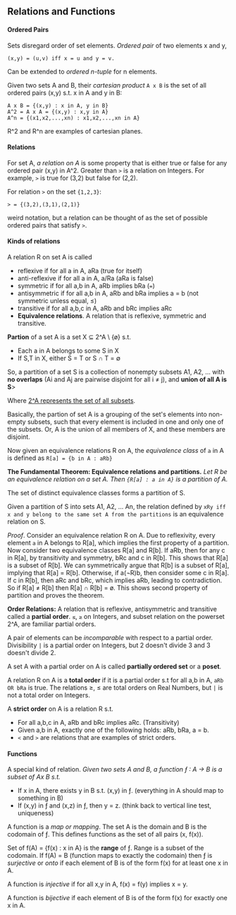 ## Relations and Functions
#### Ordered Pairs
Sets disregard order of set elements. *Ordered pair* of two elements x and y,
```
(x,y) = (u,v) iff x = u and y = v.
```
Can be extended to *ordered n-tuple* for n elements.

Given two sets A and B, their *cartesian product* `A x B` is the set of all ordered pairs (x,y) s.t. x in A and y in B:
```
A x B = {(x,y) : x in A, y in B}
A^2 = A x A = {(x,y) : x,y in A}
A^n = {(x1,x2,...,xn) : x1,x2,...,xn in A}
```
R^2 and R^n are examples of cartesian planes. 

#### Relations 
For set A, *a relation on A* is some property that is either true or false for any ordered pair (x,y) in A^2. Greater than `>` is a relation on Integers. For example, `>` is true for (3,2) but false for (2,2).

For relation `>` on the set `{1,2,3}`:
```
> = {(3,2),(3,1),(2,1)}
```
weird notation, but a relation can be thought of as the set of possible ordered pairs that satisfy `>`.

#### Kinds of relations
A relation R on set A is called
- reflexive if for all a in A, aRa (true for itself) 
- anti-reflexive if for all a in A, a/Ra (aRa is false)
- symmetric if for all a,b in A, aRb implies bRa (`=`)
- antisymmetric if for all a,b in A, aRb and bRa implies a = b (not symmetric unless equal, ≤)
- transitive if for all a,b,c in A, aRb and bRc implies aRc
- **Equivalence relations**. A relation that is reflexive, symmetric and transitive.

**Partion** of a set A is a set X ⊆ 2^A \ {ø} s.t.
- Each a in A belongs to some S in X
- If S,T in X, either S = T or S ∩ T = ∅

So, a partition of a set S is a collection of nonempty subsets A1, A2, ... with **no overlaps** (Ai and Aj are pairwise disjoint for all i ≠ j), and **union of all A is S**>

Where [2^A represents the set of all subsets](Sets.md#set-of-all-subsets).

Basically, the partion of set A is a grouping of the set's elements into non-empty subsets, such that every element is included in one and only one of the subsets. Or, A is the union of all members of X, and these members are disjoint.

Now given an equivalence relations R on A, the *equivalence class* of `a` in A is defined as `R[a] = {b in A : aRb}`

**The Fundamental Theorem: Equivalence relations and partitions.** *Let R be an equivalence relation on a set A. Then `{R[a] : a in A}` is a partition of A.*

The set of distinct equivalence classes forms a partition of S. 

Given a partition of S into sets A1, A2, ... An, the relation defined by `xRy iff x and y belong to the same set A from the partitions` is an equivalence relation on S.

  *Proof*. Consider an equivalence relation R on A. Due to reflexivity, every element `a` in A belongs to R[a], which implies the first property of a partition. Now consider two equivalence classes R[a] and R[b]. If aRb, then for any c in R[a], by transitivity and symmetry, bRc and c in R[b]. This shows that R[a] is a subset of R[b]. We can symmetrically argue that R[b] is a subset of R[a], implying that R[a] = R[b].
  Otherwise, if a(¬R)b, then consider some c in R[a]. If c in R[b], then aRc and bRc, which implies aRb, leading to contradiction. So if R[a] ≠ R[b] then R[a] ∩ R[b] = ø. This shows second property of partition and proves the theorem.
  
**Order Relations:** A relation that is reflexive, antisymmetric and transitive called a **partial order**. `≤`, `≥` on Integers, and subset relation on the powerset 2^A, are familiar partial orders. 

A pair of elements can be *incomparable* with respect to a partial order. Divisibility `|` is a partial order on Integers, but 2 doesn't divide 3 and 3 doesn't divide 2.

A set A with a partial order on A is called **partially ordered set** or a **poset**.

A relation R on A is a **total order** if it is a partial order s.t for all a,b in A,  `aRb OR bRa` is true. The relations ≥, ≤ are total orders on Real Numbers, but `|` is not a total order on Integers.

A **strict order** on A is a relation R s.t.
- For all a,b,c in A, aRb and bRc implies aRc. (Transitivity)
- Given a,b in A, exactly one of the following holds: aRb, bRa, a = b.
- `<` and `>` are relations that are examples of strict orders.

#### Functions
A special kind of relation.
*Given two sets A and B, a function ƒ : A -> B is a subset of Ax B s.t.*
 - If x in A, there exists y in B s.t. (x,y) in ƒ. (everything in A should map to something in B)
 - If (x,y) in ƒ and (x,z) in ƒ, then y = z. (think back to vertical line test, uniqueness)

A function is a *map or mapping*. The set A is the domain and B is the codomain of ƒ. This defines functions as the set of all pairs (x, f(x)). 

Set of f(A) = {f(x) : x in A} is the **range** of ƒ. Range is a subset of the codomain. If f(A) = B (function maps to exactly the codomain) then ƒ is *surjective* or *onto* if each element of B is of the form f(x) for at least one x in A.

A function is *injective* if for all x,y in A, f(x) = f(y) implies x = y. 

A function is *bijective* if each element of B is of the form f(x) for exactly one x in A.
